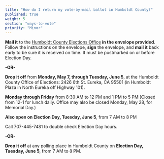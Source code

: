 ```yaml
---
title: "How do I return my vote-by-mail ballot in Humboldt County?"
published: true
weight: 5
section: "ways-to-vote"
priority: "Minor"
---
```


**Mail it** to the [Humboldt County Elections Office](#section-election-office-contact) **in the envelope provided.** Follow the instructions on the envelope, **sign** the envelope, and **mail it** back early to be sure it is received on time. It must be postmarked on or before Election Day.  

  **-OR-**  

**Drop it off** from **Monday, May 7, through Tuesday, June 5**, at the Humboldt County Office of Elections: 2426 6th St. Eureka, CA 95501 (in Humboldt Plaza in North Eureka off Highway 101).  

**Monday through Friday** from 8:30 AM to 12 PM and  1 PM to 5 PM (Closed from 12-1 for lunch daily. Office may also be closed Monday, May 28, for Memorial Day.)  

**Also open on Election Day, Tuesday, June 5**, from 7 AM to 8 PM  

Call 707-445-7481 to double check Election Day hours.  

  **-OR-**  

**Drop it off** at any polling place in Humboldt County on **Election Day, Tuesday, June 5**, from 7 AM to 8 PM.  
